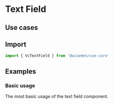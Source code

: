 # Text Field

## Use cases

<BulletList
  :items="[
    {
      description: 'When you want to allow users to input a short text.',
      variant: 'good',
    },
    {
      description: 'When you want to allow users to input a long text.',
      variant: 'bad',
      link: {
        label: 'Textarea',
        href: '/vue-core/components/textarea/textarea.html'
      }
    },
  ]"
/>

## Import

```ts
import { VcTextField } from '@wisemen/vue-core'
```
<!-- @include: ./text-field-meta.md -->

## Examples

### Basic usage
The most basic usage of the text field component.

<ComponentPreviewV1 name="text-field/basic" />
